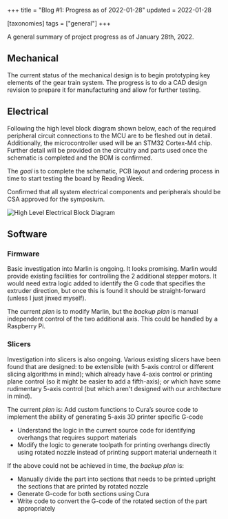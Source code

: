 +++
title = "Blog #1: Progress as of 2022-01-28"
updated = 2022-01-28

[taxonomies]
tags = ["general"]
+++

A general summary of project progress as of January 28th, 2022.

<!-- more -->

## Mechanical
The current status of the mechanical design is to begin prototyping key elements of the gear train system. The progress is to do a CAD design revision to prepare it for manufacturing and allow for further testing.

## Electrical

Following the high level block diagram shown below, each of the required peripheral circuit connections to the MCU are to be fleshed out in detail. Additionally, the microcontroller used will be an STM32 Cortex-M4 chip. Further detail will be provided on the circuitry and parts used once the schematic is completed and the BOM is confirmed.

The _goal_ is to complete the schematic, PCB layout and ordering process in time to start testing the board by Reading Week.

Confirmed that all system electrical components and peripherals should be CSA approved for the symposium.

![High Level Electrical Block Diagram](/media/HighLvlBlockDiagram.png)

## Software
### Firmware
Basic investigation into Marlin is ongoing. It looks promising. Marlin would provide existing facilities
for controlling the 2 additional stepper motors. It would need extra logic added to identify the G code
that specifies the extruder direction, but once this is found it should be straight-forward (unless I just
jinxed myself).

The current _plan_ is to modify Marlin, but the _backup plan_ is manual independent control of the two additional
axis. This could be handled by a Raspberry Pi.

### Slicers
Investigation into slicers is also ongoing. Various existing slicers have been found that are designed: to be
extensible (with 5-axis control or different slicing algorithms in mind); which already have 4-axis control or
printing plane control (so it might be easier to add a fifth-axis); or which have some rudimentary 5-axis
control (but which aren't designed with our architecture in mind).

The current _plan_ is:
Add custom functions to Cura’s source code to implement the ability of generating 5-axis 3D printer specific G-code
- Understand the logic in the current source code for identifying overhangs that requires support materials
- Modify the logic to generate toolpath for printing overhangs directly using rotated nozzle instead of printing support material underneath it
 
If the above could not be achieved in time, the _backup plan_ is:
- Manually divide the part into sections that needs to be printed upright the sections that are printed by rotated nozzle
- Generate G-code for both sections using Cura
- Write code to convert the G-code of the rotated section of the part appropriately

